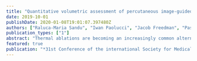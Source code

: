 ```yaml
---
title: "Quantitative volumetric assessment of percutaneous image-guided microwave ablations for colorectal liver metastases"
date: 2019-10-01
publishDate: 2020-01-08T19:01:07.397480Z
authors: ["Raluca-Maria Sandu", "Iwan Paolucci", "Jacob Freedman", "Pascale Tinguely", "Simeon J. S. Ruiter", "Stefan Weber"]
publication_types: ["1"]
abstract: "Thermal ablations are becoming an increasingly common alternative treatment to surgery in patients with  hepatic tumors. In image-guided percutaneous ablations of liver tumors, the technical post-interventional  success of ablation treatment is defined by achieving complete tumor destruction and an ablation margin of  at least 5 mm. In the current setting, the ablation-tumor coverage is visually evaluated by an interventional  radiologist. To address this limitation, we have developed a set of quantitative methods for evaluating the  volumetric coverage of ablations. In this work, we present the quantitative ablation evaluation method and  preliminary results after applying it to a retrospective cohort of 100 patients that were treated with image- guided percutaneous ablations for colorectal liver metastases."
featured: true
publication: "*31st Conference of the international Society for Medical Innovation and Technology*"
---
```

